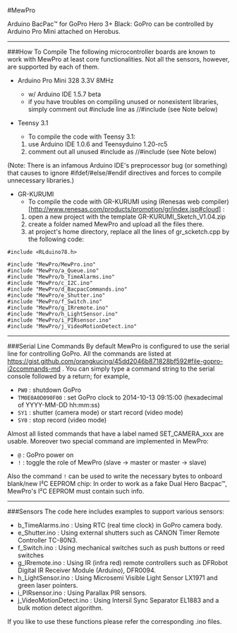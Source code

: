 #MewPro

Arduino BacPac™ for GoPro Hero 3+ Black: GoPro can be controlled by Arduino Pro Mini attached on Herobus.

------

###How To Compile
The following microcontroller boards are known to work with MewPro at least core functionalities. Not all the sensors, however, are supported by each of them.

* Arduino Pro Mini 328 3.3V 8MHz
  - w/ Arduino IDE 1.5.7 beta
  - if you have troubles on compiling unused or nonexistent libraries, simply comment out #include line as //#include (see Note below)

* Teensy 3.1
  - To compile the code with Teensy 3.1:
  1. use Arduino IDE 1.0.6 and Teensyduino 1.20-rc5
  2. comment out all unused #include as //#include (see Note below)

(Note: There is an infamous Arduino IDE's preprocessor bug (or something) that causes to ignore #ifdef/#else/#endif directives and forces to compile unnecessary libraries.)

* GR-KURUMI
  - To compile the code with GR-KURUMI using (Renesas web compiler)[http://www.renesas.com/products/promotion/gr/index.jsp#cloud] :
  1. open a new project with the template GR-KURUMI_Sketch_V1.04.zip
  2. create a folder named MewPro and upload all the files there.
  3. at project's home directory, replace all the lines of gr_scketch.cpp by the following code:
```
#include <RLduino78.h>

#include "MewPro/MewPro.ino"
#include "MewPro/a_Queue.ino"
#include "MewPro/b_TimeAlarms.ino"
#include "MewPro/c_I2C.ino"
#include "MewPro/d_BacpacCommands.ino"
#include "MewPro/e_Shutter.ino"
#include "MewPro/f_Switch.ino"
#include "MewPro/g_IRremote.ino"
#include "MewPro/h_LightSensor.ino"
#include "MewPro/i_PIRsensor.ino"
#include "MewPro/j_VideoMotionDetect.ino"
```

------

###Serial Line Commands
By default MewPro is configured to use the serial line for controlling GoPro. All the commands are listed at https://gist.github.com/orangkucing/45dd2046b871828bf592#file-gopro-i2ccommands-md . You can simply type a command string to the serial console followed by a return; for example,

+ `PW0` : shutdown GoPro
+ `TM0E0A0D090F00` : set GoPro clock to 2014-10-13 09:15:00 (hexadecimal of YYYY-MM-DD hh:mm:ss)
+ `SY1` : shutter (camera mode) or start record (video mode)
+ `SY0` : stop record (video mode)

Almost all listed commands that have a label named SET_CAMERA_xxx are usable. Moreover two special command are implemented in MewPro:

+ `@` : GoPro power on
+ `!` : toggle the role of MewPro (slave -> master or master -> slave)

Also the command `!` can be used to write the necessary bytes to onboard blank/new I²C EEPROM chip: In order to work as a fake Dual Hero Bacpac™, MewPro's I²C EEPROM must contain such info.

------

###Sensors
The code here includes examples to support various sensors:

+ b_TimeAlarms.ino : Using RTC (real time clock) in GoPro camera body.
+ e_Shutter.ino : Using external shutters such as CANON Timer Remote Controller TC-80N3.
+ f_Switch.ino : Using mechanical switches such as push buttons or reed switches
+ g_IRremote.ino : Using IR (infra red) remote controllers such as DFRobot Digital IR Receiver Module (Arduino), DFR0094.
+ h_LightSensor.ino : Using Microsemi Visible Light Sensor LX1971 and green laser pointers.
+ i_PIRsensor.ino : Using Parallax PIR sensors.
+ j_VideoMotionDetect.ino : Using Intersil Sync Separator EL1883 and a bulk motion detect algorithm.

If you like to use these functions please refer the corresponding .ino files.
